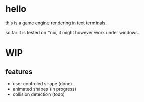 # hello

this is a game engine rendering in text terminals.

so far it is tested on *nix, it might however work under windows.

# WIP

## features
 
 - user controled shape (done)
 - animated shapes (in progress)
 - collision detection (todo)